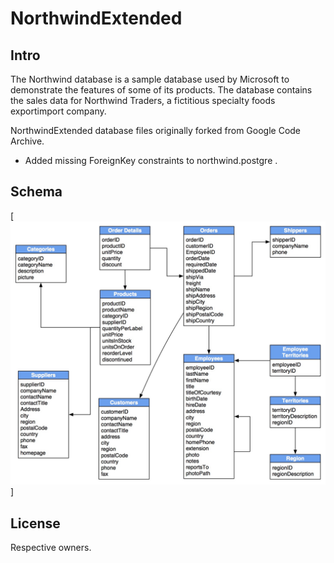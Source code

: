# NorthwindExtended

## Intro
The Northwind database is a sample database used by Microsoft to demonstrate the features of some of its products. The database contains the sales data for Northwind Traders, a fictitious specialty foods exportimport company.

NorthwindExtended database files originally forked from Google Code Archive.

  - Added missing ForeignKey constraints to northwind.postgre .

## Schema
[![Schema](schema.jpg)]

License
----

Respective owners.